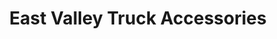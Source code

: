 ---
title: "East Valley Truck Accessories"
url: /apache-junction/east-valley-truck-accessories/
shop: Autoteile
---